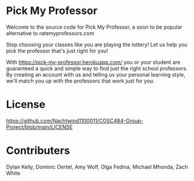# Pick My Professor

Welcome to the source code for Pick My Professor, a soon to be popular alternative to ratemyprofessors.com

Stop choosing your classes like you are playing the lottery! Let us help you pick the professor that's just right for you!


With https://pick-my-professor.herokuapp.com/ you or your student are guaranteed a quick and simple way to find just the right school professors. By creating an account with us and telling us your personal learning style, we'll match you up with the professors that work just for you.

# License

https://github.com/Nachtwind1100011/COSC484-Group-Project/blob/main/LICENSE

# Contributers

Dylan Kelly, Dominic Oertel, Amy Wolf, Olga Fedina, Michael Mhonda, Zach White
